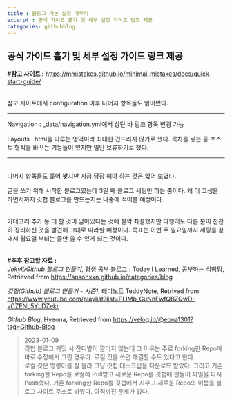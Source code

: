 ```yaml
---
title : 블로그 기본 설정 마무리
excerpt : 공식 가이드 훑기 및 세부 설정 가이드 링크 제공
categories: githubblog
---
```


## 공식 가이드 훑기 및 세부 설정 가이드 링크 제공

**#참고 사이트 :** <https://mmistakes.github.io/minimal-mistakes/docs/quick-start-guide/>

<br>
참고 사이트에서 configuration 이후 나머지 항목들도 읽어봤다. 

<br>

---
Navigation : _data/navigation.yml에서 상단 바 링크 항목 변경 가능

Layouts : html을 다루는 영역이라 최대한 건드리지 않기로 했다. 목차를 넣는 등 포스트 형식을 바꾸는 기능들이 있지만 일단 보류하기로 했다.

---
<br>
나머지 항목들도 훑어 봣지만 지금 당장 해야 하는 것은 없어 보였다.

글을 쓰기 위해 시작한 블로그였는데 3일 째 블로그 세팅만 하는 중이다. 왜 이 고생을 하면서까지 깃헙 블로그를 만드는지는 나중에 적어볼 예정이다.

<br>
카테고리 추가 등 더 할 것이 남아있다는 것에 살짝 좌절했지만 다행히도 다른 분이 찬찬히 정리하신 것을 발견해 그대로 따라할 예정이다. 목표는 이번 주 일요일까지 세팅을 끝내서 월요일 부터는 글만 쓸 수 있게 되는 것이다. 

<br>
<br>

**#추후 참고할 자료 :** <br>
_Jekyll/Github 블로그 만들기_, 평생 공부 블로그 : Today I Learned‍, 공부하는 식빵맘, Retrieved from <https://ansohxxn.github.io/categories/blog>

_깃헙(Github) 블로그 만들기 - 시즌1_, 테디노트 TeddyNote, Retrived from <https://www.youtube.com/playlist?list=PLIMb_GuNnFwfQBZQwD-vCZENL5YLDZekr>

_Github Blog_, Hyeona, Retrieved from <https://velog.io/@eona1301?tag=Github-Blog>

> 2023-01-09  
> 깃헙 블로그 커밋 시 잔디밭이 깔리지 않는데 그 이유는 주로 forking한 Repo에 바로 수정해서 그런 경우다. 로컬 깃을 쓰면 해결할 수도 있다고 한다.  
> 로컬 깃은 명령어를 잘 몰라 그냥 깃헙 데스크탑을 다운로드 받았다. 그리고 기존 forking한 Repo를 로컬에 Pull받고 새로운 Repo를 깃헙에 만들어 파일을 다시 Push했다. 기존 forking한 Repo를 깃헙에서 지우고 새로운 Repo의 이름을 블로그 사이트 주소로 바꿨다. 아직까진 문제가 없다.